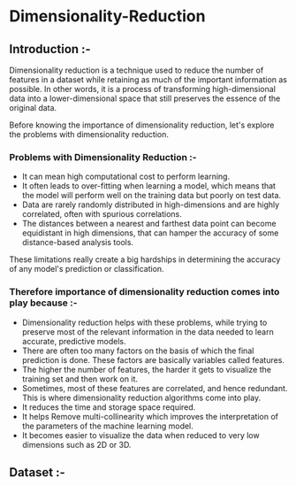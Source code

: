 # Dimensionality-Reduction

## Introduction :-
Dimensionality reduction is a technique used to reduce the number of features in a dataset while retaining as much of the important information as possible. In other words, it is a process of transforming high-dimensional data into a lower-dimensional space that still preserves the essence of the original data.</br>

Before knowing the importance of dimensionality reduction, let's explore the problems with dimensionality reduction. 
### Problems with Dimensionality Reduction :-
  - It can mean high computational cost to perform learning.</br>
  - It often leads to over-fitting when learning a model, which means that the model will perform well on the training data but poorly on test data.</br>
  - Data are rarely randomly distributed in high-dimensions and are highly correlated, often with spurious correlations.</br>
  - The distances between a nearest and farthest data point can become equidistant in high dimensions, that can hamper the accuracy of some distance-based analysis tools.</br>

These limitations really create a big hardships in determining the accuracy of any model's prediction or classification. </br>
### Therefore importance of dimensionality reduction comes into play because :-
  - Dimensionality reduction helps with these problems, while trying to preserve most of the relevant information in the data needed to learn accurate, predictive models. </br>
  - There are often too many factors on the basis of which the final prediction is done. These factors are basically variables called features.</br>
  - The higher the number of features, the harder it gets to visualize the training set and then work on it. </br>
  - Sometimes, most of these features are correlated, and hence redundant. This is where dimensionality reduction algorithms come into play. </br>
  - It reduces the time and storage space required.</br>
  - It helps Remove multi-collinearity which improves the interpretation of the parameters of the machine learning model. </br>
  - It becomes easier to visualize the data when reduced to very low dimensions such as 2D or 3D. </br>


## Dataset :-

  
